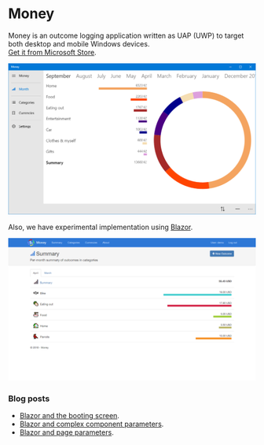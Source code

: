 # Money
Money is an outcome logging application written as UAP (UWP) to target both desktop and mobile Windows devices. 
<br />
<a href='//www.microsoft.com/store/apps/9n50xhgw891s?ocid=badge'>Get it from Microsoft Store</a>.

![Preview in large window size](assets/Preview-large.png)

Also, we have experimental implementation using [Blazor](https://github.com/aspnet/Blazor).

![Preview in web](assets/Preview-blazor.png)

### Blog posts
 - [Blazor and the booting screen](https://www.neptuo.com/blog/2018/04/blazor-boot-screen/).
 - [Blazor and complex component parameters](https://www.neptuo.com/blog/2018/06/blazor-component-parameters/).
 - [Blazor and page parameters](https://www.neptuo.com/blog/2018/11/blazor-page-parameters/).
